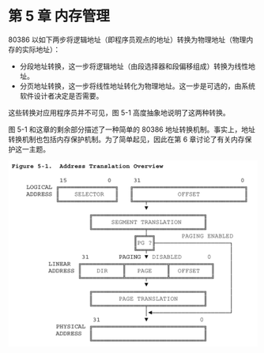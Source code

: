 # 第 5 章 内存管理

80386 以如下两步将逻辑地址（即程序员观点的地址）转换为物理地址（物理内存的实际地址）：

* 分段地址转换，这一步将逻辑地址（由段选择器和段偏移组成）转换为线性地址。
* 分页地址转换，这一步将线性地址转化为物理地址。这一步是可选的，由系统软件设计者决定是否需要。

这些转换对应用程序员并不可见，图 5-1 高度抽象地说明了这两种转换。

图 5-1 和这章的剩余部分描述了一种简单的 80386 地址转换机制。事实上，地址转换机制也包括内存保护机制。为了简单起见，因此在第 6 章讨论了有关内存保护这一主题。

![figure 5-1](img/5-1.png)